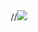 <div align="center">
  //<img src="https://github-readme-stats.vercel.app/api?username=Zinaro&show_icons=true&theme=radical" />
</div>
